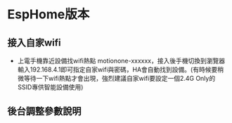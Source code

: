 # EspHome版本
## 接入自家wifi
-  上電手機靠近設備找wifi熱點 motionone-xxxxxx，接入後手機切換到瀏覽器輸入192.168.4.1即可指定自家wifi與密碼，HA會自動找到設備。(有時候要稍微等待一下wifi熱點才會出現，強烈建議自家wifi要設定一個2.4G Only的SSID專供智能設備使用)
## 後台調整參數說明
